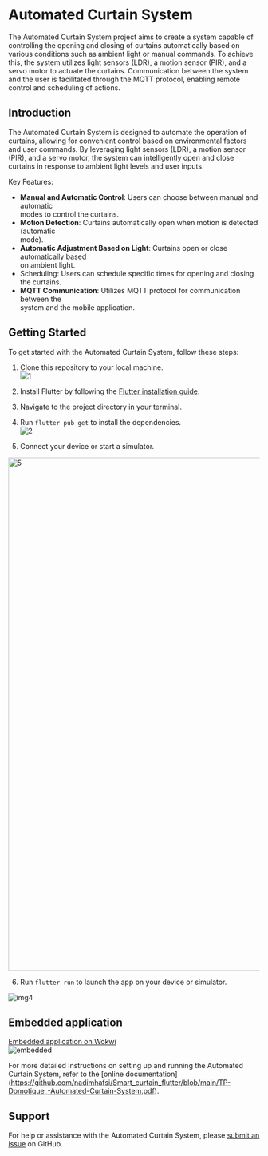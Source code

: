# Automated Curtain System    
      
The Automated Curtain System project aims to create a system capable of controlling the opening and closing of curtains automatically based on various conditions such as ambient light or manual commands. To achieve this, the system utilizes light sensors (LDR), a motion sensor (PIR), and a servo motor to actuate the curtains. Communication between the system and the user is facilitated through the MQTT protocol, enabling remote control and scheduling of actions.     
     
     
## Introduction   
    
The Automated Curtain System is designed to automate the operation of curtains, allowing for convenient control based on environmental factors and user commands. By leveraging light sensors (LDR), a motion sensor (PIR), and a servo motor, the system can intelligently open and close curtains in response to ambient light levels and user inputs.    
    
Key Features:       
- **Manual and Automatic Control**: Users can choose between manual and automatic       
modes to control the curtains.        
- **Motion Detection**: Curtains automatically open when motion is detected (automatic    
mode).    
- **Automatic Adjustment Based on Light**: Curtains open or close automatically based    
on ambient light.    
- Scheduling: Users can schedule specific times for opening and closing the curtains.    
- **MQTT Communication**: Utilizes MQTT protocol for communication between the     
system and the mobile application.    
       
## Getting Started    

To get started with the Automated Curtain System, follow these steps:

1. Clone this repository to your local machine.   
![1](https://github.com/nadimhafsi/Smart_curtain_flutter/assets/135847516/94d137dd-a8eb-464a-9bfb-496a8f331076)

2. Install Flutter by following the [Flutter installation guide](https://flutter.dev/docs/get-started/install).

3. Navigate to the project directory in your terminal.   

4. Run `flutter pub get` to install the dependencies.    
![2](https://github.com/nadimhafsi/Smart_curtain_flutter/assets/135847516/70a3dedb-cf0b-45b8-8e53-96253b35de50)

5. Connect your device or start a simulator.    

<img width="1028" alt="5" src="https://github.com/nadimhafsi/Smart_curtain_flutter/assets/135847516/2b76cea2-8a19-4e2d-b869-dd44fe7700b7">

6. Run `flutter run` to launch the app on your device or simulator.    

![img4](https://github.com/nadimhafsi/Smart_curtain_flutter/assets/135847516/e4e3f407-7eda-4dc2-8944-3908a9f6ce0d)

## Embedded application    

 [Embedded application on Wokwi](https://wokwi.com/projects/389386192502545409)      
![embedded](https://github.com/nadimhafsi/Smart_curtain_flutter/assets/135847516/2ebd8ded-8548-4112-89d1-9159920d80be)
      
For more detailed instructions on setting up and running the Automated Curtain System, refer to the [online documentation] 
  (https://github.com/nadimhafsi/Smart_curtain_flutter/blob/main/TP-Domotique_-Automated-Curtain-System.pdf).


## Support

For help or assistance with the Automated Curtain System, please [submit an issue](https://github.com/nadimhafsi/Smart_curtain_flutter/issues) on GitHub.
